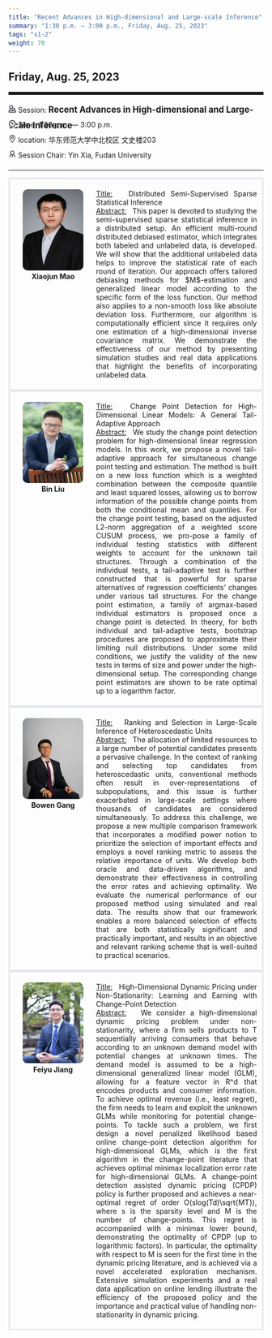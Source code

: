```yaml
---
title: "Recent Advances in High-dimensional and Large-scale Inference"
summary: "1:30 p.m. — 3:00 p.m., Friday, Aug. 25, 2023"
tags: "s1-2"
weight: 70
---
```


Friday, Aug. 25, 2023
------


<hr style="border: 0; border-top: 5px solid;">

<div class="tip">
    <img class="icon" src="/icon/yanjiang.png" />
    Session: <span class="font-bold" style="font-size:120%">Recent Advances in High-dimensional and Large-scale Inference</span>
</div>

<div class="tip">
    <img class="icon" src="/icon/shizhong.png" />
    Time: 1:30 p.m. — 3:00 p.m.
</div>
<div class="tip">
    <img class="icon" src="/icon/didian.png" />
    location: 华东师范大学中北校区 文史楼203
</div>


<div class="tip">
    <img class="icon" src="/icon/lingdao.png" />
    Session Chair: Yin Xia, Fudan University
</div>


________________________________________

<div class="row">
    <div class="left">
        <img src="/images/xiaojun.png" class="avatar" />
        <div class="font-small font-bold">
            <a>
                Xiaojun Mao
            </a>
        </div>
    </div>
    <div class="right">
        <div class="font-small">
            <u>Title:</u> &nbsp;
            Distributed Semi-Supervised Sparse Statistical Inference
        </div>
        <div class="content font-small">
            <u>Abstract:</u> &nbsp;
            This paper is devoted to studying the semi-supervised sparse statistical inference in a distributed setup. An efficient multi-round distributed debiased estimator, which integrates both labeled and unlabeled data, is developed. We will show that the additional unlabeled data helps to improve the statistical rate of each round of iteration. Our approach offers tailored debiasing methods for $M$-estimation and generalized linear model according to the specific form of the loss function. Our method also applies to a non-smooth loss like absolute deviation loss. Furthermore, our algorithm is computationally efficient since it requires only one estimation of a high-dimensional inverse covariance matrix.  We demonstrate the effectiveness of our method by presenting simulation studies and real data applications that highlight the benefits of incorporating unlabeled data.
        </div>
    </div>
</div>

<div class="row">
    <div class="left">
        <img src="/images/liubin.png" class="avatar" />
        <div class="font-small font-bold">
            <a>
                Bin Liu
            </a>
        </div>
    </div>
    <div class="right">
        <div class="font-small">
            <u>Title:</u> &nbsp;
            Change Point Detection for High-Dimensional Linear Models: A General Tail-Adaptive Approach
        </div>
        <div class="content font-small">
            <u>Abstract:</u> &nbsp;
            We study the change point detection problem for high-dimensional linear regression models. In this work, we propose a novel tail-adaptive approach for simultaneous change point testing and estimation. The method is built on a new loss function which is a weighted combination between the composite quantile and least squared losses, allowing us to borrow information of the possible change points from both the conditional mean and quantiles. For the change point testing, based on the adjusted L2-norm aggregation of a weighted score CUSUM process, we pro-pose a family of individual testing statistics with different weights to account for the unknown tail structures. Through a combination of the individual tests, a tail-adaptive test is further constructed that is powerful for sparse alternatives of regression coefficients’ changes under various tail structures. For the change point estimation, a family of argmax-based individual estimators is proposed once a change point is detected. In theory, for both individual and tail-adaptive tests, bootstrap procedures are proposed to approximate their limiting null distributions. Under some mild conditions, we justify the validity of the new tests in terms of size and power under the high-dimensional setup. The corresponding change point estimators are shown to be rate optimal up to a logarithm factor.
        </div>
    </div>
</div>

<div class="row">
    <div class="left">
        <img src="/images/bowen.png" class="avatar" />
        <div class="font-small font-bold">
            <a>
                Bowen Gang
            </a>
        </div>
    </div>
    <div class="right">
        <div class="font-small">
            <u>Title:</u> &nbsp;
            Ranking and Selection in Large-Scale Inference of Heteroscedastic Units
        </div>
        <div class="content font-small">
            <u>Abstract:</u> &nbsp;
            The allocation of limited resources to a large number of potential candidates presents a pervasive challenge. In the context of ranking and selecting top candidates from heteroscedastic units, conventional methods often result in over-representations of subpopulations, and this issue is further exacerbated in large-scale settings where thousands of candidates are considered simultaneously. To address this challenge, we propose a new multiple comparison framework that incorporates a modified power notion to prioritize the selection of important effects and employs a novel ranking metric to assess the relative importance of units. We develop both oracle and data-driven algorithms, and demonstrate their effectiveness in controlling the error rates and achieving optimality. We evaluate the numerical performance of our proposed method using simulated and real data. The results show that our framework enables a more balanced selection of effects that are both statistically significant and practically important, and results in an objective and relevant ranking scheme that is well-suited to practical scenarios.
        </div>
    </div>
</div>

<div class="row">
    <div class="left">
        <img src="/images/feiyu.png" class="avatar" />
        <div class="font-small font-bold">
            <a>
                Feiyu Jiang
            </a>
        </div>
    </div>
    <div class="right">
        <div class="font-small">
            <u>Title:</u> &nbsp;
            High-Dimensional Dynamic Pricing under Non-Stationarity: Learning and Earning with Change-Point Detection
        </div>
        <div class="content font-small">
            <u>Abstract:</u> &nbsp;
            We consider a high-dimensional dynamic pricing problem under non-stationarity, where a firm sells products to T sequentially arriving consumers that behave according to an unknown demand model with potential changes at unknown times. The demand model is assumed to be a high-dimensional generalized linear model (GLM), allowing for a feature vector in R^d that encodes products and consumer information. To achieve optimal revenue (i.e., least regret), the firm needs to learn and exploit the unknown GLMs while monitoring for potential change-points. To tackle such a problem, we first design a novel penalized likelihood based online change-point detection algorithm for high-dimensional GLMs, which is the first algorithm in the change-point literature that achieves optimal minimax localization error rate for high-dimensional GLMs. A change-point detection assisted dynamic pricing (CPDP) policy is further proposed and achieves a near-optimal regret of order O(slog(Td)\sqrt{MT}), where s is the sparsity level and M is the number of change-points. This regret is accompanied with a minimax lower bound, demonstrating the optimality of CPDP (up to logarithmic factors). In particular, the optimality with respect to M is seen for the first time in the dynamic pricing literature, and is achieved via a novel accelerated exploration mechanism. Extensive simulation experiments and a real data application on online lending illustrate the efficiency of the proposed policy and the importance and practical value of handling non-stationarity in dynamic pricing.
        </div>
    </div>
</div>

<style>

.tip {
    height: 30px;
    line-height: 30px;
}

.icon {
    width: 15px;
}

.row {
    padding: 10px; 
    height: auto; 
    border-bottom-width: 2px; 
    border-style: solid; 
    border-color: #E4E7ED; 
    padding-bottom: 20px; 
    padding-top: 20px;
    display: flex; 
    text-align: justify;
}

.left {
    min-width: 150px !important;
    text-align: center;
}

.avatar {
    width: 120px;
    height: 160px;
    max-width: 100%;
    border-radius: 10px;
}

.right {
    margin-left: 10px; 
    max-width: 80%;
}


.font-small {
    /* font-size: 16px; */
}

.font-bold {
    font-weight: bold;
}
</style>